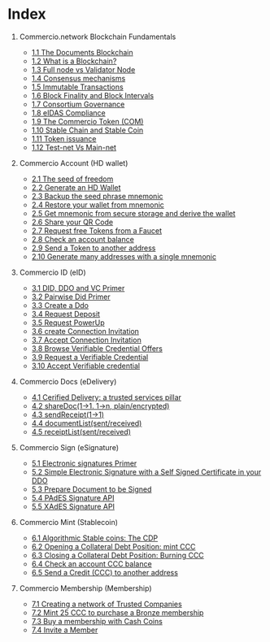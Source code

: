 # Index

1. Commercio.network Blockchain Fundamentals

      * [1.1 The Documents Blockchain](1-fundamentals/1.1-chapter.md)
      * [1.2 What is a Blockchain?](1-fundamentals/1.2-chapter.md)
      * [1.3 Full node vs Validator Node](1-fundamentals/1.3-chapter.md)
      * [1.4 Consensus mechanisms](1-fundamentals/1.4-chapter.md)
      * [1.5 Immutable Transactions](1-fundamentals/1.5-chapter.md)
      * [1.6 Block Finality and Block Intervals](1-fundamentals/1.6-chapter.md)
      * [1.7 Consortium Governance](1-fundamentals/1.7-chapter.md)
      * [1.8 eIDAS Compliance](1-fundamentals/1.8-chapter.md)
      * [1.9 The Commercio Token (COM)](1-fundamentals/1.9-chapter.md)
      * [1.10 Stable Chain and Stable Coin](1-fundamentals/1.10-chapter.md)
      * [1.11 Token issuance](1-fundamentals/1.11-chapter.md)
      * [1.12 Test-net Vs Main-net](1-fundamentals/1.12-chapter.md)

2. Commercio Account (HD wallet)

      * [2.1 The seed of freedom](2-commercio-account/2.1-chapter.md)
      * [2.2 Generate an HD Wallet](2-commercio-account/2.2-chapter.md)
      * [2.3 Backup the seed phrase mnemonic](2-commercio-account/2.3-chapter.md)
      * [2.4 Restore your wallet from mnemonic](2-commercio-account/2.4-chapter.md)
      * [2.5 Get mnemonic from secure storage and derive the wallet](2-commercio-account/2.5-chapter.md)
      * [2.6 Share your QR Code](2-commercio-account/2.6-chapter.md)
      * [2.7 Request free Tokens from a Faucet](2-commercio-account/2.7-chapter.md)
      * [2.8 Check an account balance](2-commercio-account/2.8-chapter.md)
      * [2.9 Send a Token to another address](2-commercio-account/2.9-chapter.md)
      * [2.10 Generate many addresses with a single mnemonic](2-commercio-account/2.10-chapter.md)

3. Commercio ID (eID)

      * [3.1 DID, DDO and VC Primer](3-commercio-id/3.1-chapter.md)
      * [3.2 Pairwise Did Primer](3-commercio-id/3.2-chapter.md)
      * [3.3 Create a Ddo](3-commercio-id/3.3-chapter.md)
      * [3.4 Request Deposit](3-commercio-id/3.4-chapter.md)
      * [3.5 Request PowerUp](3-commercio-id/3.5-chapter.md)
      * [3.6 create Connection Invitation](3-commercio-id/4.6-chapter.md)
      * [3.7 Accept Connection Invitation](3-commercio-id/3.7-chapter.md)
      * [3.8 Browse Verifiable Credential Offers](3-commercio-id/3.8-chapter.md)
      * [3.9 Request a Verifiable Credential](3-commercio-id/3.9-chapter.md)
      * [3.10 Accept Verifiable credential](3-commercio-id/3.10-chapter.md)

4. Commercio Docs (eDelivery)

      * [4.1 Cerified Delivery: a trusted services pillar](4-commercio-docs/4.1-chapter.md)
      * [4.2 shareDoc(1->1. 1->n, plain/encrypted)](4-commercio-docs/4.2-chapter.md)
      * [4.3 sendReceipt(1->1)](4-commercio-docs/4.3-chapter.md)
      * [4.4 documentList(sent/received)](4-commercio-docs/4.4-chapter.md)
      * [4.5 receiptList(sent/received)](4-commercio-docs/4.5-chapter.md)  

5. Commercio Sign (eSignature)

      * [5.1 Electronic signatures Primer](5-commercio-sign/5.1-chapter.md)
      * [5.2 Simple Electronic Signature with a Self Signed Certificate in your DDO](5-commercio-sign/5.2-chapter.md)
      * [5.3 Prepare Document to be Signed](5-commercio-sign/5.3-chapter.md)
      * [5.4 PAdES Signature API](5-commercio-sign/5.4-chapter.md)
      * [5.5 XAdES Signature API](5-commercio-sign/5.5-chapter.md)

6. Commercio Mint (Stablecoin)

      * [6.1 Algorithmic Stable coins: The CDP](6-commercio-mint/6.1-chapter.md)
      * [6.2 Opening a Collateral Debt Position: mint CCC](6-commercio-mint/6.2-chapter.md)
      * [6.3 Closing a Collateral Debt Position: Burning CCC](6-commercio-mint/6.3-chapter.md)
      * [6.4 Check an account CCC balance](6-commercio-mint/6.4-chapter.md)
      * [6.5 Send a Credit (CCC) to another address](6-commercio-mint/6.5-chapter.md)
  
7. Commercio Membership (Membership)

      * [7.1 Creating a network of Trusted Companies](7-membership/7.1-chapter.md)
      * [7.2 Mint 25 CCC to purchase a Bronze membership](7-membership/7.2-chapter.md)
      * [7.3 Buy a membership with Cash Coins](7-membership/7.3-chapter.md)
      * [7.4 Invite a Member](7-membership/7.4-chapter.md)
